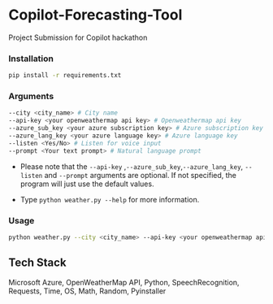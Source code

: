 # Copilot-Forecasting-Tool
Project Submission for Copilot hackathon

### Installation

```bash
pip install -r requirements.txt
```

### Arguments

```bash
--city <city_name> # City name
--api-key <your openweathermap api key> # Openweathermap api key
--azure_sub_key <your azure subscription key> # Azure subscription key
--azure_lang_key <your azure language key> # Azure language key
--listen <Yes/No> # Listen for voice input
--prompt <Your text prompt> # Natural language prompt
```
- Please note that the `--api-key` ,`--azure_sub_key`,`--azure_lang_key`, `--listen` and `--prompt` arguments are optional. If not specified, the program will just use the default values.

- Type `python weather.py --help` for more information.

### Usage

```bash
python weather.py --city <city_name> --api-key <your openweathermap api key> --azure_sub_key <your azure subscription key> --azure_lang_key <your azure language key> --listen <Yes/No> --prompt <Your text prompt>
``` 

## Tech Stack
Microsoft Azure, OpenWeatherMap API, Python, SpeechRecognition, Requests, Time, OS, Math, Random, Pyinstaller